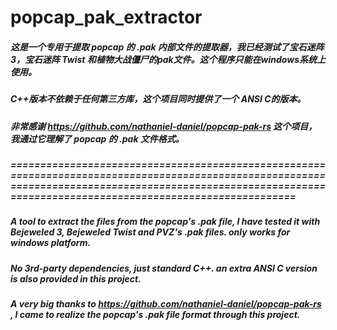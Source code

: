# popcap_pak_extractor
##### 这是一个专用于提取 popcap 的 .pak 内部文件的提取器，我已经测试了宝石迷阵3，宝石迷阵 Twist 和植物大战僵尸的pak文件。这个程序只能在windows系统上使用。
##### C++版本不依赖于任何第三方库，这个项目同时提供了一个 ANSI C的版本。
##### 非常感谢 https://github.com/nathaniel-daniel/popcap-pak-rs 这个项目，我通过它理解了 popcap 的 .pak 文件格式。
##### ===============================================================================================================================================================================================================
##### A tool to extract the files from the popcap's .pak file, I have tested it with Bejeweled 3, Bejeweled Twist and PVZ's .pak files. only works for windows platform.
##### No 3rd-party dependencies, just standard C++. an extra ANSI C version is also provided in this project.
##### A very big thanks to https://github.com/nathaniel-daniel/popcap-pak-rs , I came to realize the popcap's .pak file format through this project.
